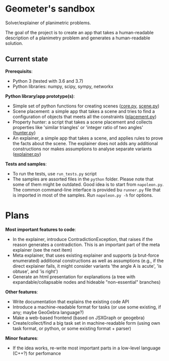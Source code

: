 Geometer's sandbox
==================

Solver/explainer of planimetric problems.

The goal of the project is to create an app that takes a human-readable description of a planimetry problem and generates a human-readable solution.

## Current state

**Prerequisits**:

* Python 3 (tested with 3.6 and 3.7)
* Python libraries: numpy, scipy, sympy, networkx

**Python library/app prototype(s)**:

* Simple set of python functions for creating scenes ([core.py](python/sandbox/core.py), [scene.py](python/sandbox/scene.py))
* Scene placement: a simple app that takes a scene and tries to find a configuration of objects that meets all the constraints ([placement.py](python/sandbox/placement.py))
* Property hunter: a script that takes a scene placement and collects properties like 'similar triangles' or 'integer ratio of two angles' ([hunter.py](python/sandbox/hunter.py))
* An explainer, a simple app that takes a scene, and applies rules to prove the facts about the scene. The explainer does not adds any additional constructions nor makes assumptions to analyse separate variants ([explainer.py](python/sandbox/explainer.py))

**Tests and samples**:

* To run the tests, use `run_tests.py` script
* The samples are assorted files in the `python` folder. Please note that some of them might be outdated. Good idea is to start from `napoleon.py`. The common command-line interface is provided bu `runner.py` file that is imported in most of the samples. Run `napoleon.py -h` for options.

# Plans

**Most important features to code**:

* In the explainer, introduce ContradictionException, that raises if the reason generates a contradiction. This is an important part of the meta explainer (see the next item)
* Meta explainer, that uses existing explainer and supports (a brut-force enumerated) additional constructions as well as assumptions (e.g., if the direct explainer fails, it might consider variants 'the angle A is acute', 'is obtuse', and 'is right')
* Generate an html presentation for explanations (a tree with expandable/collapsable nodes and hideable "non-essential" branches)

**Other features**:

* Write documentation that explains the existing code API
* Introduce a machine-readable format for tasks (or use some existing, if any; maybe GeoGebra language?)
* Make a web-based frontend (based on JSXGraph or geogebra)
* Create/collect/find a big task set in machine-readable form (using own task format, or python, or some existing format + parser)

**Minor features**:

* If the idea works, re-write most important parts in a low-level language (C++?) for perfomance
